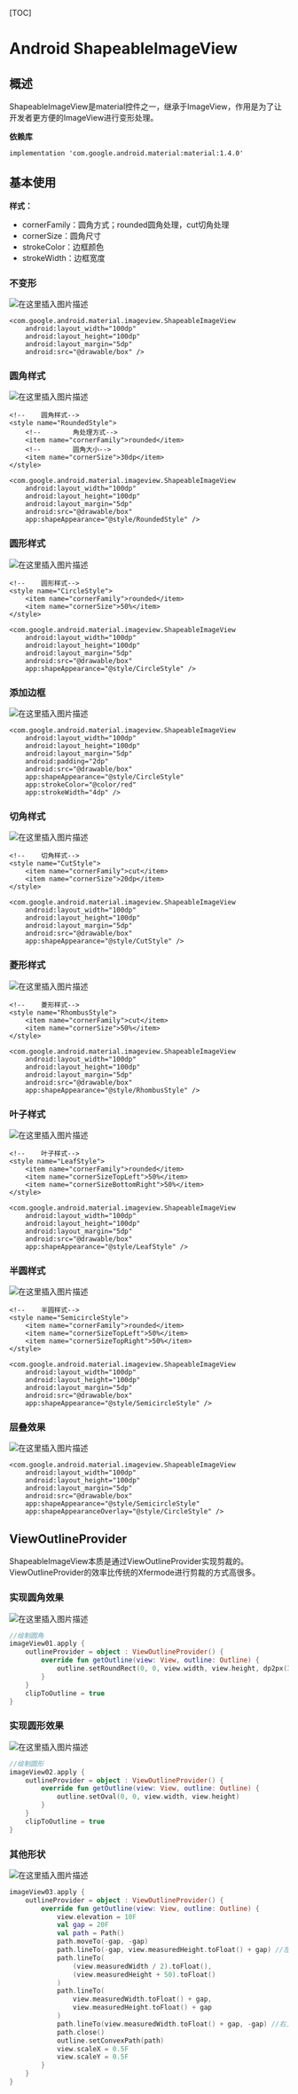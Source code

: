 [TOC]

# Android ShapeableImageView

## 概述

ShapeableImageView是material控件之一，继承于ImageView，作用是为了让开发者更方便的ImageView进行变形处理。



**依赖库**

```
implementation 'com.google.android.material:material:1.4.0'
```



## 基本使用

**样式：**

- cornerFamily：圆角方式；rounded圆角处理，cut切角处理
- cornerSize：圆角尺寸
-  strokeColor：边框颜色
- strokeWidth：边框宽度



### 不变形

![在这里插入图片描述](https://img-blog.csdnimg.cn/f9bb006e1c8f4d73a7a64e2faf979d30.png)

```
<com.google.android.material.imageview.ShapeableImageView
    android:layout_width="100dp"
    android:layout_height="100dp"
    android:layout_margin="5dp"
    android:src="@drawable/box" />
```



### 圆角样式

![在这里插入图片描述](https://img-blog.csdnimg.cn/09948b7292b14746abcd6a2aee5f7486.png)

```
<!--    圆角样式-->
<style name="RoundedStyle">
    <!--        角处理方式-->
    <item name="cornerFamily">rounded</item>
    <!--        圆角大小-->
    <item name="cornerSize">30dp</item>
</style>
```

```
<com.google.android.material.imageview.ShapeableImageView
    android:layout_width="100dp"
    android:layout_height="100dp"
    android:layout_margin="5dp"
    android:src="@drawable/box"
    app:shapeAppearance="@style/RoundedStyle" />
```



### 圆形样式

![在这里插入图片描述](https://img-blog.csdnimg.cn/45ae4023fc364c33b715d007b20325b6.png)

```
<!--    圆形样式-->
<style name="CircleStyle">
    <item name="cornerFamily">rounded</item>
    <item name="cornerSize">50%</item>
</style>
```

```
<com.google.android.material.imageview.ShapeableImageView
    android:layout_width="100dp"
    android:layout_height="100dp"
    android:layout_margin="5dp"
    android:src="@drawable/box"
    app:shapeAppearance="@style/CircleStyle" />
```



### 添加边框

![在这里插入图片描述](https://img-blog.csdnimg.cn/6fe961d8815447c698d64cab7c3e1d87.png)

```
<com.google.android.material.imageview.ShapeableImageView
    android:layout_width="100dp"
    android:layout_height="100dp"
    android:layout_margin="5dp"
    android:padding="2dp"
    android:src="@drawable/box"
    app:shapeAppearance="@style/CircleStyle"
    app:strokeColor="@color/red"
    app:strokeWidth="4dp" />
```



### 切角样式

![在这里插入图片描述](https://img-blog.csdnimg.cn/34a1db1637fd4712b62e622d43442e08.png)

```
<!--    切角样式-->
<style name="CutStyle">
    <item name="cornerFamily">cut</item>
    <item name="cornerSize">20dp</item>
</style>
```

```
<com.google.android.material.imageview.ShapeableImageView
    android:layout_width="100dp"
    android:layout_height="100dp"
    android:layout_margin="5dp"
    android:src="@drawable/box"
    app:shapeAppearance="@style/CutStyle" />
```



### 菱形样式

![在这里插入图片描述](https://img-blog.csdnimg.cn/23f68a2737eb497883700abe58d027b0.png)

```
<!--    菱形样式-->
<style name="RhombusStyle">
    <item name="cornerFamily">cut</item>
    <item name="cornerSize">50%</item>
</style>
```

```
<com.google.android.material.imageview.ShapeableImageView
    android:layout_width="100dp"
    android:layout_height="100dp"
    android:layout_margin="5dp"
    android:src="@drawable/box"
    app:shapeAppearance="@style/RhombusStyle" />
```



### 叶子样式

![在这里插入图片描述](https://img-blog.csdnimg.cn/d5af61eec580475aa796ac8625446747.png)

```
<!--    叶子样式-->
<style name="LeafStyle">
    <item name="cornerFamily">rounded</item>
    <item name="cornerSizeTopLeft">50%</item>
    <item name="cornerSizeBottomRight">50%</item>
</style>
```

```
<com.google.android.material.imageview.ShapeableImageView
    android:layout_width="100dp"
    android:layout_height="100dp"
    android:layout_margin="5dp"
    android:src="@drawable/box"
    app:shapeAppearance="@style/LeafStyle" />
```



### 半圆样式

![在这里插入图片描述](https://img-blog.csdnimg.cn/2166fcfb1e204231b73b4701d9cc55c7.png)

```
<!--    半圆样式-->
<style name="SemicircleStyle">
    <item name="cornerFamily">rounded</item>
    <item name="cornerSizeTopLeft">50%</item>
    <item name="cornerSizeTopRight">50%</item>
</style>
```

```
<com.google.android.material.imageview.ShapeableImageView
    android:layout_width="100dp"
    android:layout_height="100dp"
    android:layout_margin="5dp"
    android:src="@drawable/box"
    app:shapeAppearance="@style/SemicircleStyle" />
```



### 层叠效果

![在这里插入图片描述](https://img-blog.csdnimg.cn/55b9a55136794e1ba17e9f1b4a0803b3.png)

```
<com.google.android.material.imageview.ShapeableImageView
    android:layout_width="100dp"
    android:layout_height="100dp"
    android:layout_margin="5dp"
    android:src="@drawable/box"
    app:shapeAppearance="@style/SemicircleStyle"
    app:shapeAppearanceOverlay="@style/CircleStyle" />
```



## ViewOutlineProvider

ShapeableImageView本质是通过ViewOutlineProvider实现剪裁的。ViewOutlineProvider的效率比传统的Xfermode进行剪裁的方式高很多。

### 实现圆角效果

![在这里插入图片描述](https://img-blog.csdnimg.cn/f784a31f7ebb40518db781a17d6140b2.png)

```kotlin
//绘制圆角
imageView01.apply {
    outlineProvider = object : ViewOutlineProvider() {
        override fun getOutline(view: View, outline: Outline) {
            outline.setRoundRect(0, 0, view.width, view.height, dp2px(30F))
        }
    }
    clipToOutline = true
}
```



### 实现圆形效果

![在这里插入图片描述](https://img-blog.csdnimg.cn/e4a317cb362a49d68b1cc914187ec119.png)

```kotlin
//绘制圆形
imageView02.apply {
    outlineProvider = object : ViewOutlineProvider() {
        override fun getOutline(view: View, outline: Outline) {
            outline.setOval(0, 0, view.width, view.height)
        }
    }
    clipToOutline = true
}
```



### 其他形状

![在这里插入图片描述](https://img-blog.csdnimg.cn/9d86c7bb617a4e3ab1c0e6011565ce1f.png)

```kotlin
imageView03.apply {
    outlineProvider = object : ViewOutlineProvider() {
        override fun getOutline(view: View, outline: Outline) {
            view.elevation = 10F
            val gap = 20F
            val path = Path()
            path.moveTo(-gap, -gap)
            path.lineTo(-gap, view.measuredHeight.toFloat() + gap) //左下点
            path.lineTo(
                (view.measuredWidth / 2).toFloat(),
                (view.measuredHeight + 50).toFloat()
            )
            path.lineTo(
                view.measuredWidth.toFloat() + gap,
                view.measuredHeight.toFloat() + gap
            )
            path.lineTo(view.measuredWidth.toFloat() + gap, -gap) //右上点
            path.close()
            outline.setConvexPath(path)
            view.scaleX = 0.5F
            view.scaleY = 0.5F
        }
    }
}
```





